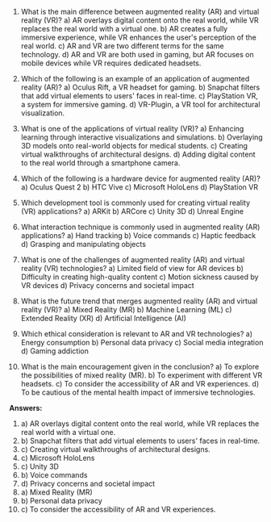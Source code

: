 1. What is the main difference between augmented reality (AR) and virtual reality (VR)?
   a) AR overlays digital content onto the real world, while VR replaces the real world with a virtual one.
   b) AR creates a fully immersive experience, while VR enhances the user's perception of the real world.
   c) AR and VR are two different terms for the same technology.
   d) AR and VR are both used in gaming, but AR focuses on mobile devices while VR requires dedicated headsets.

2. Which of the following is an example of an application of augmented reality (AR)?
   a) Oculus Rift, a VR headset for gaming.
   b) Snapchat filters that add virtual elements to users' faces in real-time.
   c) PlayStation VR, a system for immersive gaming.
   d) VR-Plugin, a VR tool for architectural visualization.

3. What is one of the applications of virtual reality (VR)?
   a) Enhancing learning through interactive visualizations and simulations.
   b) Overlaying 3D models onto real-world objects for medical students.
   c) Creating virtual walkthroughs of architectural designs.
   d) Adding digital content to the real world through a smartphone camera.

4. Which of the following is a hardware device for augmented reality (AR)?
   a) Oculus Quest 2
   b) HTC Vive
   c) Microsoft HoloLens
   d) PlayStation VR

5. Which development tool is commonly used for creating virtual reality (VR) applications?
   a) ARKit
   b) ARCore
   c) Unity 3D
   d) Unreal Engine

6. What interaction technique is commonly used in augmented reality (AR) applications?
   a) Hand tracking
   b) Voice commands
   c) Haptic feedback
   d) Grasping and manipulating objects

7. What is one of the challenges of augmented reality (AR) and virtual reality (VR) technologies?
   a) Limited field of view for AR devices
   b) Difficulty in creating high-quality content
   c) Motion sickness caused by VR devices
   d) Privacy concerns and societal impact

8. What is the future trend that merges augmented reality (AR) and virtual reality (VR)?
   a) Mixed Reality (MR)
   b) Machine Learning (ML)
   c) Extended Reality (XR)
   d) Artificial Intelligence (AI)

9. Which ethical consideration is relevant to AR and VR technologies?
   a) Energy consumption
   b) Personal data privacy
   c) Social media integration
   d) Gaming addiction

10. What is the main encouragement given in the conclusion?
    a) To explore the possibilities of mixed reality (MR).
    b) To experiment with different VR headsets.
    c) To consider the accessibility of AR and VR experiences.
    d) To be cautious of the mental health impact of immersive technologies.

**Answers:**

1. a) AR overlays digital content onto the real world, while VR replaces the real world with a virtual one.
2. b) Snapchat filters that add virtual elements to users' faces in real-time.
3. c) Creating virtual walkthroughs of architectural designs.
4. c) Microsoft HoloLens
5. c) Unity 3D
6. b) Voice commands
7. d) Privacy concerns and societal impact
8. a) Mixed Reality (MR)
9. b) Personal data privacy
10. c) To consider the accessibility of AR and VR experiences.
